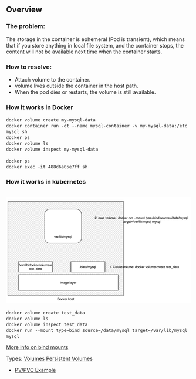 ## Overview

### The problem:
The storage in the container is ephemeral (Pod is transient), which means that if you store anything in local file system, and the container stops, the content will not be available next time when the container starts. 

### How to resolve:
- Attach volume to the container. 
- volume lives outside the container in the host path. 
- When the pod dies or restarts, the volume is still available. 

### How it works in Docker
```shell script
docker volume create my-mysql-data
docker container run -dt --name mysql-container -v my-mysql-data:/etc mysql sh
docker ps
docker volume ls
docker volume inspect my-mysql-data

docker ps
docker exec -it 488d6a05e7ff sh

```

### How it works in kubernetes
```shell script

```

![](.readme_images/6505949c.png)
```shell script
docker volume create test_data
docker volume ls
docker volume inspect test_data
docker run --mount type=bind source=/data/mysql target=/var/lib/mysql mysql
```
[More info on bind mounts](https://docs.docker.com/storage/bind-mounts/)

Types:
[Volumes](volumes.md)
[Persistent Volumes](persistent-volumes.md)
- [PV/PVC Example](pvc-sample.md)

